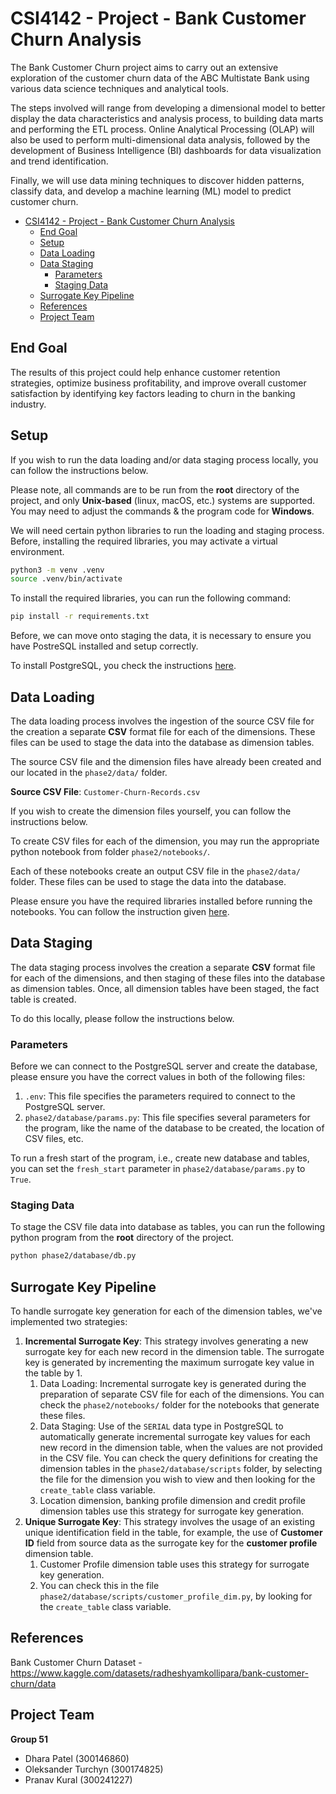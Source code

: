 # CSI4142 - Project - Bank Customer Churn Analysis

The Bank Customer Churn project aims to carry out an extensive exploration of the customer churn data of the ABC Multistate Bank using various data science techniques and analytical tools.

The steps involved will range from developing a dimensional model to better display the data characteristics and analysis process, to building data marts and performing the ETL process. Online Analytical Processing (OLAP) will also be used to perform multi-dimensional data analysis, followed by the development of Business Intelligence (BI) dashboards for data visualization and trend identification.

Finally, we will use data mining techniques to discover hidden patterns, classify data, and develop a machine learning (ML) model to predict customer churn.

- [CSI4142 - Project - Bank Customer Churn Analysis](#csi4142---project---bank-customer-churn-analysis)
  - [End Goal](#end-goal)
  - [Setup](#setup)
  - [Data Loading](#data-loading)
  - [Data Staging](#data-staging)
    - [Parameters](#parameters)
    - [Staging Data](#staging-data)
  - [Surrogate Key Pipeline](#surrogate-key-pipeline)
  - [References](#references)
  - [Project Team](#project-team)

## End Goal

The results of this project could help enhance customer retention strategies, optimize business profitability, and improve overall customer satisfaction by identifying key factors leading to churn in the banking industry.

## Setup

If you wish to run the data loading and/or data staging process locally, you can follow the instructions below.

Please note, all commands are to be run from the **root** directory of the project, and only **Unix-based** (linux, macOS, etc.) systems are supported. You may need to adjust the commands & the program code for **Windows**.

We will need certain python libraries to run the loading and staging process. Before, installing the required libraries, you may activate a virtual environment.

```bash
python3 -m venv .venv
source .venv/bin/activate
```

To install the required libraries, you can run the following command:

```bash
pip install -r requirements.txt
```

Before, we can move onto staging the data, it is necessary to ensure you have PostreSQL installed and setup correctly.

To install PostgreSQL, you check the instructions [here](https://www.postgresql.org/download/).

## Data Loading

The data loading process involves the ingestion of the source CSV file for the creation a separate **CSV** format file for each of the dimensions. These files can be used to stage the data into the database as dimension tables.

The source CSV file and the dimension files have already been created and our located in the `phase2/data/` folder.

**Source CSV File**: `Customer-Churn-Records.csv`

If you wish to create the dimension files yourself, you can follow the instructions below.

To create CSV files for each of the dimension, you may run the appropriate python notebook from folder `phase2/notebooks/`.

Each of these notebooks create an output CSV file in the `phase2/data/` folder. These files can be used to stage the data into the database.

Please ensure you have the required libraries installed before running the notebooks. You can follow the instruction given [here](#setup).

## Data Staging

The data staging process involves the creation a separate **CSV** format file for each of the dimensions, and then staging of these files into the database as dimension tables. Once, all dimension tables have been staged, the fact table is created.

To do this locally, please follow the instructions below.

### Parameters

Before we can connect to the PostgreSQL server and create the database, please ensure you have the correct values in both of the following files:

1. `.env`: This file specifies the parameters required to connect to the PostgreSQL server.
2. `phase2/database/params.py`: This file specifies several parameters for the program, like the name of the database to be created, the location of CSV files, etc.

To run a fresh start of the program, i.e., create new database and tables, you can set the `fresh_start` parameter in `phase2/database/params.py` to `True`.

### Staging Data

To stage the CSV file data into database as tables, you can run the following python program from the **root** directory of the project.

```bash
python phase2/database/db.py
```

## Surrogate Key Pipeline

To handle surrogate key generation for each of the dimension tables, we've implemented two strategies:

1. **Incremental Surrogate Key**: This strategy involves generating a new surrogate key for each new record in the dimension table. The surrogate key is generated by incrementing the maximum surrogate key value in the table by 1.
   1. Data Loading: Incremental surrogate key is generated during the preparation of separate CSV file for each of the dimensions. You can check the `phase2/notebooks/` folder for the notebooks that generate these files.
   2. Data Staging: Use of the `SERIAL` data type in PostgreSQL to automatically generate incremental surrogate key values for each new record in the dimension table, when the values are not provided in the CSV file. You can check the query definitions for creating the dimension tables in the `phase2/database/scripts` folder, by selecting the file for the dimension you wish to view and then looking for the `create_table` class variable.
   3. Location dimension, banking profile dimension and credit profile dimension tables use this strategy for surrogate key generation.
2. **Unique Surrogate Key**: This strategy involves the usage of an existing unique identification field in the table, for example, the use of **Customer ID** field from source data as the surrogate key for the **customer profile** dimension table.
   1. Customer Profile dimension table uses this strategy for surrogate key generation.
   2. You can check this in the file `phase2/database/scripts/customer_profile_dim.py`, by looking for the `create_table` class variable.

## References

Bank Customer Churn Dataset - https://www.kaggle.com/datasets/radheshyamkollipara/bank-customer-churn/data

## Project Team

**Group 51**

- Dhara Patel (300146860)
- Oleksander Turchyn (300174825)
- Pranav Kural (300241227)
